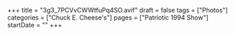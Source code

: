 +++
title = "3g3_7PCVvCWWtfuPq4SO.avif"
draft = false
tags = ["Photos"]
categories = ["Chuck E. Cheese's"]
pages = ["Patriotic 1994 Show"]
startDate = ""
+++
